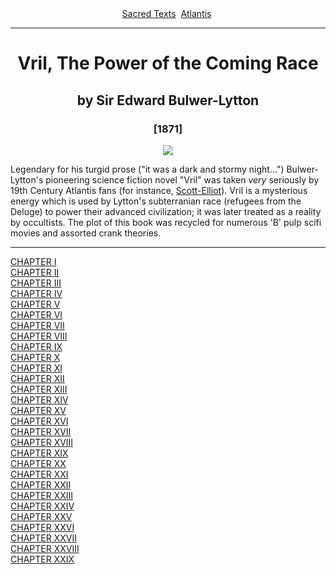 <body>
 
 
 <center>
 <a href="../../index.htm">Sacred Texts</a> 
 <a href="../index.htm">Atlantis</a> 
 </center>
 <hr>
 <h1 align="CENTER">Vril, The Power of the Coming Race</h1>
 <h2 align="CENTER">by Sir Edward Bulwer-Lytton</h2>
 <h3 align="CENTER">[1871]</h3>
 <p align="CENTER"><img src="lytton.jpg"></p>
 Legendary for his turgid prose ("it was a dark and stormy night...")
 Bulwer-Lytton's pioneering science fiction novel
 "Vril" was taken <i>very</i> seriously by
 19th Century Atlantis fans
 (for instance, <a href="../index.htm#soa">Scott-Elliot</a>).
 Vril is a mysterious energy which is used by Lytton's subterranian
 race (refugees from the Deluge) to power their advanced civilization;
 it was later treated as a reality by occultists.
 The plot of this book was recycled for numerous 'B' pulp scifi movies
 and assorted crank theories.
 <hr>
 <a href="vrl00.htm">CHAPTER I</a><br>
 <a href="vrl01.htm">CHAPTER II</a><br>
 <a href="vrl02.htm">CHAPTER III</a><br>
 <a href="vrl03.htm">CHAPTER IV</a><br>
 <a href="vrl04.htm">CHAPTER V</a><br>
 <a href="vrl05.htm">CHAPTER VI</a><br>
 <a href="vrl06.htm">CHAPTER VII</a><br>
 <a href="vrl07.htm">CHAPTER VIII</a><br>
 <a href="vrl08.htm">CHAPTER IX</a><br>
 <a href="vrl09.htm">CHAPTER X</a><br>
 <a href="vrl10.htm">CHAPTER XI</a><br>
 <a href="vrl11.htm">CHAPTER XII</a><br>
 <a href="vrl12.htm">CHAPTER XIII</a><br>
 <a href="vrl13.htm">CHAPTER XIV</a><br>
 <a href="vrl14.htm">CHAPTER XV</a><br>
 <a href="vrl15.htm">CHAPTER XVI</a><br>
 <a href="vrl16.htm">CHAPTER XVII</a><br>
 <a href="vrl17.htm">CHAPTER XVIII</a><br>
 <a href="vrl18.htm">CHAPTER XIX</a><br>
 <a href="vrl19.htm">CHAPTER XX</a><br>
 <a href="vrl20.htm">CHAPTER XXI</a><br>
 <a href="vrl21.htm">CHAPTER XXII</a><br>
 <a href="vrl22.htm">CHAPTER XXIII</a><br>
 <a href="vrl23.htm">CHAPTER XXIV</a><br>
 <a href="vrl24.htm">CHAPTER XXV</a><br>
 <a href="vrl25.htm">CHAPTER XXVI</a><br>
 <a href="vrl26.htm">CHAPTER XXVII</a><br>
 <a href="vrl27.htm">CHAPTER XXVIII</a><br>
 <a href="vrl28.htm">CHAPTER XXIX</a><br>
 </body>